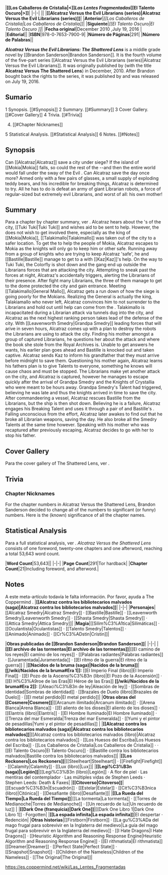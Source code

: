 |**[[Los Caballeros de Cristalia\|<]]*Las Lentes Fragmentadas*[[El Talento Oscuro\|>]]**|
|-|-|
||
|**[[Alcatraz Versus the Evil Librarians (series)\|Alcatraz Versus the Evil Librarians (series)]]**|
|**Anterior**|*[[Los Caballeros de Cristalia\|Los Caballeros de Cristalia]]*|
|**Siguiente**|*[[El Talento Oscuro\|El Talento Oscuro ]]*|
|**Fecha original**|December 2010 ,July 19, 2016 |
|**Editorial**||
|**ISBN**|978-0-7653-7900-9|
|**Número de Páginas**|291|
|**Número de Palabras**||

***Alcatraz Versus the Evil Librarians: The Shattered Lens*** is a middle grade novel by [[Brandon Sanderson\|Brandon Sanderson]]. It is the fourth volume of the five-part series [[Alcatraz Versus the Evil Librarians (series)\|Alcatraz Versus the Evil Librarians]]. It was originally published by  (with the title **Alcatraz Versus The Shattered Lens**) in December, 2010. After Brandon bought back the rights to the series, it was published by  and was released on July 19, 2016.

## Sumario

1 Synopsis. [[#Synopsis]] 
2 Summary. [[#Summary]] 
3 Cover Gallery. [[#Cover Gallery]] 
4 Trivia. [[#Trivia]] 

4. [[#Chapter Nicknames]] 


5 Statistical Analysis. [[#Statistical Analysis]] 
6 Notes. [[#Notes]] 


## Synopsis
Can [[Alcatraz\|Alcatraz]] save a city under siege?
If the island of [[Mokia\|Mokia]] falls, so could the rest of the --and then the entire world would fall under the sway of the Evil . Can Alcatraz save the day once more?
Armed only with a few pairs of glasses, a small supply of exploding teddy bears, and his incredible  for breaking things, Alcatraz is determined to try. All he has to do is defeat an army of giant Librarian robots, a force of regular-sized but extremely evil Librarians, and worst of all: his own mother!

## Summary
Para a chapter by chapter summary, ver .
Alcatraz hears about the 's  of the city, [[Tuki Tuki\|Tuki Tuki]] and wishes aid to be sent to help. However, the  does not wish to get involved there, especially as the king of [[Mokia\|Mokia]], [[Talakimallo\|Talakimallo]] was taken out of the city to a safer location. To get the  to help the people of Mokia, Alcatraz escapes to Mokia as the knights will only go to keep him or other  safe.
Running away from a group of knights who are trying to keep Alcatraz 'safe', he and [[Bastille\|Bastille]] manage to get to a  with [[Kaz\|Kaz]]'s help. On the way to Tuki Tuki, the Colorfly is shot down and the gang end up outside the Librarians forces that are attacking the city. Attempting to sneak past the forces at night, Alcatraz's  accidentally triggers, alerting the Librarians of their presence. After fight many Librarians, the three of them manage to get to the dome protected the city and gain entrance.
Meeting [[Talakimallo\|General Mallo]], Alcatraz gets a run down of how the siege is going poorly for the Mokians. Realizing the General is actually the king, Talakiamallo who never left, Alcatraz convinces him to not surrender to the Librarians and hold out until help can come from the .
Talakimallo is incapacitated during a Librarian attack via tunnels dug into the city, and Alcatraz as the next highest ranking person takes lead of the defense of the city. With [[Leavenworth Smedry\|Grandpa Smedry]] leading forces that will arive in seven hours, Alcatraz comes up with a plan to destroy the robots the Librarians are using to attack the city.
Finding his mother amongst a group of captured Librarians, he questions her about the attack and where the book she stole from the Royal Archives is. Unable to get answers he wants, his earlier plan goes ahead and Bastille is knocked out and taken captive. Alcatraz sends Kaz to inform his grandfather that they must arrive before midnight to save them.
Questioning his mother again, Alcatraz learns his fathers plan is to give Talents to everyone, something he knows will cause chaos and must be stopped. The Librarians make yet another attack on the city, and Alcatraz is captured, however he manages to escape quickly after the arrival of Grandpa Smedry and the Knights of Crystallia who were meant to be hours away. Grandpa Smedry's Talent had triggered, believing he was late and thus the knights arrived in time to save the city.
After commandeering a vessel, Alcatraz rescues Bastille from the Librarians, but the ship is then shot down. Believing he is a failure, Alcatraz engages his Breaking Talent and uses it through a pair of  and Bastille's . Falling unconscious from the effort, Alcatraz later awakes to find out that he broke all Librarian weapons, saving the day. He also broke all the Smedry Talents at the same time however. Speaking with his mother who was recaptured after previously escaping, Alcatraz decides to go with her to stop his father.

## Cover Gallery
 
Para the cover gallery of The Shattered Lens, ver .
## Trivia
### Chapter Nicknames
For the chapter numbers in Alcatraz Versus the Shattered Lens, Brandon Sanderson decided to change all of the numbers to significant (or funny) numbers. Here is the (known) significance of all the chapter names.


## Statistical Analysis
Para a full statistical analysis, ver .
*Alcatraz Versus the Shattered Lens* consists of one foreword, twenty-one chapters and one afterword, reaching a total 53,643 word count.

|**Word Count**|53,643||
|-|-|
|**Page Count**|291|Tor hardback|
|**Chapter Count**|21|Including foreword, and afterword.|

## Notes

A este meta-artículo todavía le falta información. Por favor, ayuda a The Coppermind .
|**[[Alcatraz contra los bibliotecarios malvados (saga)\|Alcatraz contra los bibliotecarios malvados]]**|
|-|-|
|**Personajes**|[[Alcatraz Smedry\|Alcatraz Smedry]] · [[Bastille\|Bastille]] · [[Leavenworth Smedry\|Leavenworth Smedry]] · [[Shasta Smedry\|Shasta Smedry]] · [[Attica Smedry\|Attica Smedry]]|
|**Magia**|[[Silim%C3%A1tica\|Silimáticas]] · [[Oculantista\|Oculantistas]] · [[Talento Smedry\|Talentos]] · [[Animado\|Animado]] · [[Cr%C3%ADstin\|Crístin]]|

|**Obras publicadas de [[Brandon Sanderson\|Brandon Sanderson]]**|
|-|-|
|**[[El archivo de las tormentas\|El archivo de las tormentas]]**|[[El camino de los reyes\|El camino de los reyes]] · [[Palabras radiantes\|Palabras radiantes]] · [[Juramentada\|Juramentada]] · [[El ritmo de la guerra\|El ritmo de la guerra]] |
|**[[Nacidos de la bruma (saga)\|Nacidos de la bruma]]**|**[[/wiki/Nacidos de la bruma#Era 1]]:** [[El Imperio Final (libro)\|El Imperio Final]] · [[El Pozo de la Ascensi%C3%B3n (libro)\|El Pozo de la Ascensión]] · [[El H%C3%A9roe de las Eras\|El Héroe de las Eras]] **[[/wiki/Nacidos de la bruma#Era 2]]:** [[Aleaci%C3%B3n de ley\|Aleación de ley]] · [[Sombras de identidad\|Sombras de identidad]] · [[Brazales de Duelo (libro)\|Brazales de Duelo]] · [[El metal perdido\|El metal perdido]]|
|**Otras obras del [[Cosmere\|Cosmere]]**|[[Arcanum ilimitado\|Arcanum ilimitado]] · [[Arena Blanca\|Arena Blanca]] · [[El aliento de los dioses\|El aliento de los dioses]] · [[Elantris (libro)\|Elantris]] · [[El Hombre Iluminado\|El Hombre Iluminado]] · [[Trenza del mar Esmeralda\|Trenza del mar Esmeralda]] · [[Yumi y el pintor de pesadillas\|Yumi y el pintor de pesadillas]] |
|**[[Alcatraz contra los bibliotecarios malvados (saga)\|Alcatraz contra los bibliotecarios malvados]]**|[[Alcatraz contra los bibliotecarios malvados (libro)\|Alcatraz contra los bibliotecarios malvados]] · [[Los Huesos del Escriba\|Los Huesos del Escriba]] · [[Los Caballeros de Cristalia\|Los Caballeros de Cristalia]] ·  · [[El Talento Oscuro\|El Talento Oscuro]] · [[Bastille contra los bibliotecarios malvados\|Bastille contra los bibliotecarios malvados]]|
|**[[Los Reckoners\|Los Reckoners]]**|[[Steelheart\|Steelheart]] · [[Firefight\|Firefight]] · [[Calamity\|Calamity]] · [[Lux (libro)\|Lux]]|
|**[[Legi%C3%B3n (saga)\|Legión]]**|[[Legi%C3%B3n (libro)\|Legión]] · A flor de piel · Las mentiras del contemplador · Las múltiples vidas de Stephen Leeds · Stephen Leeds: Death & Faxes|
|**[[Citoverso\|Citoverso]]**|[[Escuadr%C3%B3n\|Escuadrón]] · [[Estelar\|Estelar]] · [[Cit%C3%B3nica (libro)\|Citónica]] · [[Desafiante (libro)\|Desafiante]]|
|**[[La Rueda del Tiempo\|La Rueda del Tiempo]]**|[[La tormenta\|La tormenta]] · [[Torres de Medianoche\|Torres de Medianoche]] · [[Un recuerdo de luz\|Un recuerdo de luz]] |
|**[[Dark One (franquicia)\|Dark One]]**|[[Dark One Libro 1\|Dark One Libro 1]] · Forgotten|
|**[[La espada infinita\|La espada infinita]]**|El despertar · Redención|
|**Otras historias**|[[Firstborn\|Firstborn]] · [[La gu%C3%ADa del mago frugal para sobrevivir en la Inglaterra del medievo\|La guía del mago frugal para sobrevivir en la Inglaterra del medievo]] · [[I Hate Dragons\|I Hate Dragons]] · [[Heuristic Algorithm and Reasoning Response Engine\|Heuristic Algorithm and Reasoning Response Engine]] · [[El rithmatista\|El rithmatista]] [[Dreamer\|Dreamer]] · [[Perfect State\|Perfect State]] · [[Snapshot\|Snapshot]] · [[Children of the Nameless\|Children of the Nameless]] · [[The Original\|The Original]]|



https://es.coppermind.net/wiki/Las_Lentes_Fragmentadas